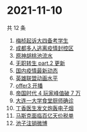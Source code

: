 # 2021-11-10

共 12 条

<!-- BEGIN -->
<!-- 最后更新时间 Wed Nov 10 2021 02:15:48 GMT+0800 (China Standard Time) -->

1. [梅桢起诉大四备考学生](https://www.zhihu.com/search?q=梅桢)
1. [成都多人逃离疫情封控区](https://www.zhihu.com/search?q=成都环球中心)
1. [原神胡桃池流水](https://www.zhihu.com/search?q=原神)
1. [无职转生 part.2 更新](https://www.zhihu.com/search?q=无职转生)
1. [国内疫情最新动态](https://www.zhihu.com/search?q=疫情)
1. [英雄联盟动画水平](https://www.zhihu.com/search?q=英雄联盟双城之战)
1. [offer3 开播](https://www.zhihu.com/search?q=令人心动的offer)
1. [帝国时代 4 玩家峰值破 7 万](https://www.zhihu.com/search?q=帝国时代4)
1. [大连一大学食堂厨师确诊](https://www.zhihu.com/search?q=大连疫情)
1. [丁香医生发文炮轰电子烟](https://www.zhihu.com/search?q=丁香医生)
1. [马斯克面临百亿天价税单](https://www.zhihu.com/search?q=马斯克)
1. [池子注销微博](https://www.zhihu.com/search?q=池子注销微博)

<!-- END -->

